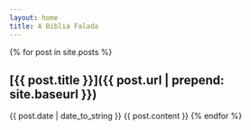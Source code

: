 ```yaml
---
layout: home
title: A Biblia Falada
---
```


{% for post in site.posts %}
##  [{{ post.title }}]({{ post.url | prepend: site.baseurl }})
  {{ post.date | date_to_string }}
  {{ post.content }}
{% endfor %}
